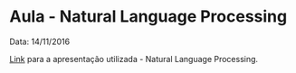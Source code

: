 # Aula - Natural Language Processing
Data: 14/11/2016

[Link](https://docs.google.com/presentation/d/1YJPbvuPaw8ZcVDVT3mBgb_PmLP0r3jJbblkEk01jCHI/edit?usp=sharing) para a apresentação utilizada - Natural Language Processing.
